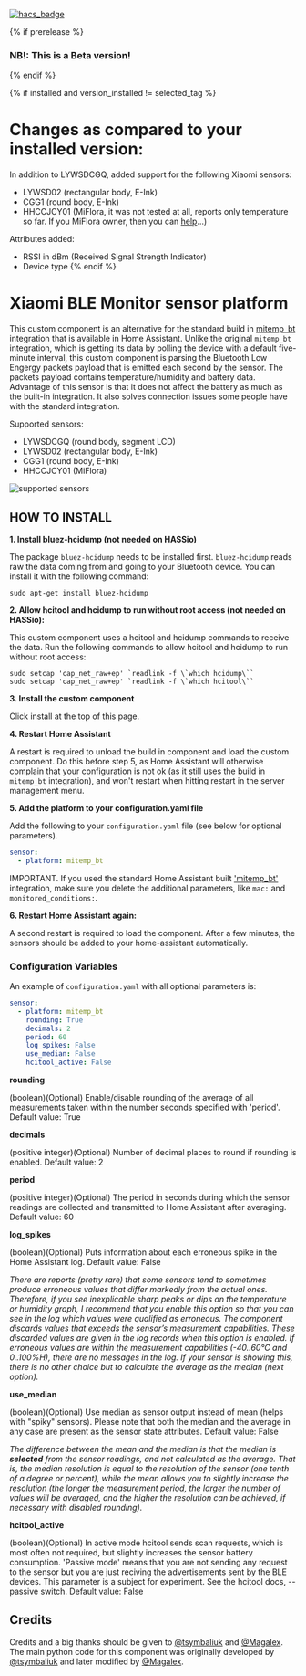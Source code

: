 [![hacs_badge](https://img.shields.io/badge/HACS-Custom-orange.svg)](https://github.com/custom-components/hacs)

{% if prerelease %}
### NB!: This is a Beta version!
{% endif %}

{% if installed and version_installed != selected_tag %}
# Changes as compared to your installed version:
In addition to LYWSDCGQ, added support for the following Xiaomi sensors:

 - LYWSD02 (rectangular body, E-Ink)
 - CGG1 (round body, E-Ink)
 - HHCCJCY01 (MiFlora, it was not tested at all, reports only temperature so far. If you MiFlora owner, then you can [help](https://github.com/custom-components/sensor.mitemp_bt/issues/7)...)

Attributes added:

 - RSSI in dBm (Received Signal Strength Indicator)
 - Device type
{% endif %}

# Xiaomi BLE Monitor sensor platform
This custom component is an alternative for the standard build in [mitemp_bt](https://www.home-assistant.io/integrations/mitemp_bt/) integration that is available in Home Assistant. Unlike the original `mitemp_bt` integration, which is getting its data by polling the device with a default five-minute interval, this custom component is parsing the Bluetooth Low Engergy packets payload that is emitted each second by the sensor. The packets payload contains temperature/humidity and battery data. Advantage of this sensor is that it does not affect the battery as much as the built-in integration. It also solves connection issues some people have with the standard integration. 

Supported sensors:
 - LYWSDCGQ (round body, segment LCD)
 - LYWSD02 (rectangular body, E-Ink)
 - CGG1 (round body, E-Ink)
 - HHCCJCY01 (MiFlora)

![supported sensors](https://raw.github.com/custom-components/sensor.mitemp_bt/master/sensors.jpg)

## HOW TO INSTALL
**1. Install bluez-hcidump (not needed on HASSio)**

The package `bluez-hcidump` needs to be installed first. `bluez-hcidump` reads raw the data coming from and going to your Bluetooth device. You can install it with the following command:

```shell
sudo apt-get install bluez-hcidump
```


**2. Allow hcitool and hcidump to run without root access (not needed on HASSio):**

This custom component uses a hcitool and hcidump commands to receive the data. Run the following commands to allow hcitool and hcidump to run without root access:
```shell
sudo setcap 'cap_net_raw+ep' `readlink -f \`which hcidump\``
sudo setcap 'cap_net_raw+ep' `readlink -f \`which hcitool\``
```


**3. Install the custom component**

Click install at the top of this page.  


**4. Restart Home Assistant**

A restart is required to unload the build in component and load the custom component. Do this before step 5, as Home Assistant will otherwise complain that your configuration is not ok (as it still uses the build in `mitemp_bt` integration), and won't restart when hitting restart in the server management menu.


**5. Add the platform to your configuration.yaml file**

Add the following to your `configuration.yaml` file (see below for optional parameters).

```yaml
sensor:
  - platform: mitemp_bt
```
     
IMPORTANT. If you used the standard Home Assistant built ['mitemp_bt'](https://www.home-assistant.io/integrations/mitemp_bt/) integration, make sure you delete the additional parameters, like `mac:` and `monitored_conditions:`.


**6. Restart Home Assistant again:**

A second restart is required to load the component. After a few minutes, the sensors should be added to your home-assistant automatically. 


### Configuration Variables
An example of `configuration.yaml` with all optional parameters is:

```yaml
sensor:
  - platform: mitemp_bt
    rounding: True
    decimals: 2
    period: 60
    log_spikes: False
    use_median: False
    hcitool_active: False
```


**rounding**

  (boolean)(Optional) Enable/disable rounding of the average of all measurements taken within the number seconds specified with 'period'. Default value: True

**decimals**

  (positive integer)(Optional) Number of decimal places to round if rounding is enabled. Default value: 2

**period**

  (positive integer)(Optional) The period in seconds during which the sensor readings are collected and transmitted to Home Assistant after averaging. Default value: 60

**log_spikes**

  (boolean)(Optional) Puts information about each erroneous spike in the Home Assistant log. Default value: False
  
  *There are reports (pretty rare) that some sensors tend to sometimes produce erroneous values that differ markedly from the actual ones. Therefore, if you see inexplicable sharp peaks or dips on the temperature or humidity graph, I recommend that you enable this option so that you can see in the log which values were qualified as erroneous. The component discards values that exceeds the sensor’s measurement capabilities. These discarded values are given in the log records when this option is enabled. If erroneous values are within the measurement capabilities (-40..60°C and 0..100%H), there are no messages in the log. If your sensor is showing this, there is no other choice but to calculate the average as the median (next option).*

**use_median**

  (boolean)(Optional) Use median as sensor output instead of mean (helps with "spiky" sensors). Please note that both the median and the average in any case are present as the sensor state attributes. Default value: False
  
  *The difference between the mean and the median is that the median is **selected** from the sensor readings, and not calculated as the average. That is, the median resolution is equal to the resolution of the sensor (one tenth of a degree or percent), while the mean allows you to slightly increase the resolution (the longer the measurement period, the larger the number of values will be averaged, and the higher the resolution can be achieved, if necessary with disabled rounding).*

**hcitool_active**

  (boolean)(Optional) In active mode hcitool sends scan requests, which is most often not required, but slightly increases the sensor battery consumption. 'Passive mode' means that you are not sending any request to the sensor but you are just reciving the advertisements sent by the BLE devices. This parameter is a subject for experiment. See the hcitool docs, --passive switch. Default value: False


## Credits
Credits and a big thanks should be given to [@tsymbaliuk](https://community.home-assistant.io/u/tsymbaliuk) and [@Magalex](https://community.home-assistant.io/u/Magalex). The main python code for this component was originally developed by [@tsymbaliuk](https://community.home-assistant.io/u/tsymbaliuk) and later modified by [@Magalex](https://community.home-assistant.io/u/Magalex).
